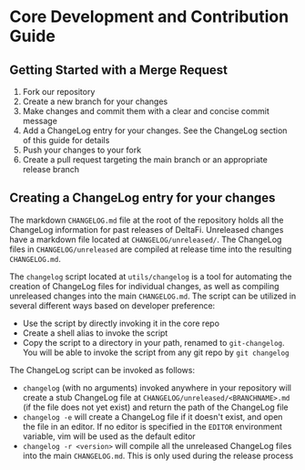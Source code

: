 # Core Development and Contribution Guide

## Getting Started with a Merge Request

1. Fork our repository
1. Create a new branch for your changes
1. Make changes and commit them with a clear and concise commit message
1. Add a ChangeLog entry for your changes.  See the ChangeLog section of this guide for details
1. Push your changes to your fork
1. Create a pull request targeting the main branch or an appropriate release branch

## Creating a ChangeLog entry for your changes

The markdown `CHANGELOG.md` file at the root of the repository holds all the ChangeLog information
for past releases of DeltaFi.  Unreleased changes have a markdown file located at `CHANGELOG/unreleased/`.
The ChangeLog files in `CHANGELOG/unreleased` are compiled at release time into the resulting `CHANGELOG.md`.

The `changelog` script located at `utils/changelog` is a tool for automating the creation of ChangeLog files
for individual changes, as well as compiling unreleased changes into the main `CHANGELOG.md`.  The script can
be utilized in several different ways based on developer preference:

- Use the script by directly invoking it in the core repo
- Create a shell alias to invoke the script
- Copy the script to a directory in your path, renamed to `git-changelog`.  You will be able to invoke the script
  from any git repo by `git changelog`

The ChangeLog script can be invoked as follows:

- `changelog` (with no arguments) invoked anywhere in your repository will create a stub ChangeLog file at
  `CHANGELOG/unreleased/<BRANCHNAME>.md` (if the file does not yet exist) and return the path of the ChangeLog
  file
- `changelog -e` will create a ChangeLog file if it doesn't exist, and open the file in an editor.  If no
  editor is specified in the `EDITOR` environment variable, vim will be used as the default editor
- `changelog -r <version>` will compile all the unreleased ChangeLog files into the main `CHANGELOG.md`.  This
  is only used during the release process
